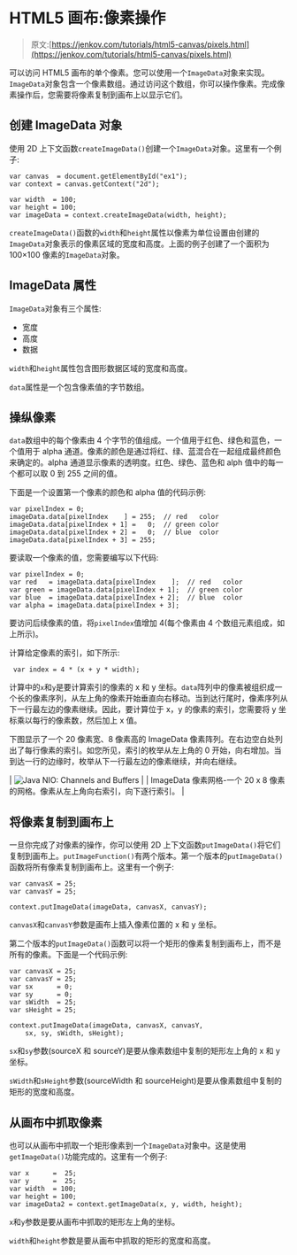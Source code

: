 # HTML5 画布:像素操作

> 原文:[https://jenkov.com/tutorials/html5-canvas/pixels.html](https://jenkov.com/tutorials/html5-canvas/pixels.html)

可以访问 HTML5 画布的单个像素。您可以使用一个`ImageData`对象来实现。`ImageData`对象包含一个像素数组。通过访问这个数组，你可以操作像素。完成像素操作后，您需要将像素复制到画布上以显示它们。

## 创建 ImageData 对象

使用 2D 上下文函数`createImageData()`创建一个`ImageData`对象。这里有一个例子:

```
var canvas  = document.getElementById("ex1");
var context = canvas.getContext("2d");

var width  = 100;
var height = 100;
var imageData = context.createImageData(width, height);

```

`createImageData()`函数的`width`和`height`属性以像素为单位设置由创建的`ImageData`对象表示的像素区域的宽度和高度。上面的例子创建了一个面积为 100×100 像素的`ImageData`对象。

## ImageData 属性

`ImageData`对象有三个属性:

*   宽度
*   高度
*   数据

`width`和`height`属性包含图形数据区域的宽度和高度。

`data`属性是一个包含像素值的字节数组。

## 操纵像素

`data`数组中的每个像素由 4 个字节的值组成。一个值用于红色、绿色和蓝色，一个值用于 alpha 通道。像素的颜色是通过将红、绿、蓝混合在一起组成最终颜色来确定的。alpha 通道显示像素的透明度。红色、绿色、蓝色和 alph 值中的每一个都可以取 0 到 255 之间的值。

下面是一个设置第一个像素的颜色和 alpha 值的代码示例:

```
var pixelIndex = 0;
imageData.data[pixelIndex    ] = 255;  // red   color
imageData.data[pixelIndex + 1] =   0;  // green color
imageData.data[pixelIndex + 2] =   0;  // blue  color
imageData.data[pixelIndex + 3] = 255;

```

要读取一个像素的值，您需要编写以下代码:

```
var pixelIndex = 0;
var red   = imageData.data[pixelIndex    ];  // red   color
var green = imageData.data[pixelIndex + 1];  // green color
var blue  = imageData.data[pixelIndex + 2];  // blue  color
var alpha = imageData.data[pixelIndex + 3];

```

要访问后续像素的值，将`pixelIndex`值增加 4(每个像素由 4 个数组元素组成，如上所示)。

计算给定像素的索引，如下所示:

```
 var index = 4 * (x + y * width);

```

计算中的`x`和`y`是要计算索引的像素的 x 和 y 坐标。`data`阵列中的像素被组织成一个长的像素序列，从左上角的像素开始垂直向右移动。当到达行尾时，像素序列从下一行最左边的像素继续。因此，要计算位于 x，y 的像素的索引，您需要将 y 坐标乘以每行的像素数，然后加上 x 值。

下图显示了一个 20 像素宽、8 像素高的 ImageData 像素阵列。在右边空白处列出了每行像素的索引。如您所见，索引的枚举从左上角的 0 开始，向右增加。当到达一行的边缘时，枚举从下一行最左边的像素继续，并向右继续。

| ![Java NIO: Channels and Buffers](../Images/f2955db8dad074727d08e736045c82b8.png) |
| ImageData 像素网格-一个 20 x 8 像素的网格。像素从左上角向右索引，向下逐行索引。 |

## 将像素复制到画布上

一旦你完成了对像素的操作，你可以使用 2D 上下文函数`putImageData()`将它们复制到画布上。`putImageFunction()`有两个版本。第一个版本的`putImageData()`函数将所有像素复制到画布上。这里有一个例子:

```
var canvasX = 25;
var canvasY = 25;

context.putImageData(imageData, canvasX, canvasY);

```

`canvasX`和`canvasY`参数是画布上插入像素位置的 x 和 y 坐标。

第二个版本的`putImageData()`函数可以将一个矩形的像素复制到画布上，而不是所有的像素。下面是一个代码示例:

```
var canvasX = 25;
var canvasY = 25;
var sx      = 0;
var sy      = 0;
var sWidth  = 25;
var sHeight = 25;

context.putImageData(imageData, canvasX, canvasY,
    sx, sy, sWidth, sHeight);

```

`sx`和`sy`参数(sourceX 和 sourceY)是要从像素数组中复制的矩形左上角的 x 和 y 坐标。

`sWidth`和`sHeight`参数(sourceWidth 和 sourceHeight)是要从像素数组中复制的矩形的宽度和高度。

## 从画布中抓取像素

也可以从画布中抓取一个矩形像素到一个`ImageData`对象中。这是使用`getImageData()`功能完成的。这里有一个例子:

```
var x      =  25;
var y      =  25;
var width  = 100;
var height = 100;
var imageData2 = context.getImageData(x, y, width, height);

```

`x`和`y`参数是要从画布中抓取的矩形左上角的坐标。

`width`和`height`参数是要从画布中抓取的矩形的宽度和高度。